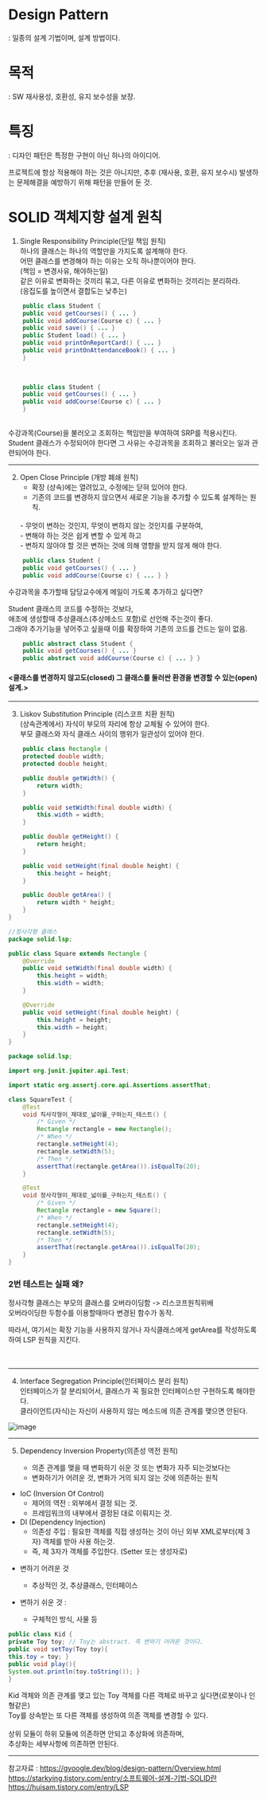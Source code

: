 # Design Pattern
  : 일종의 설계 기법이며, 설계 방법이다.
  
# 목적
  : SW 재사용성, 호환성, 유지 보수성을 보장.
  
# 특징
  : 디자인 패턴은 특정한 구현이 아닌 하나의 아이디어.
  
  프로젝트에 항상 적용해야 하는 것은 아니지만, 추후 (재사용, 호환, 유지 보수시) 발생하는 문제해결을 예방하기 위해 패턴을 만들어 둔 것.
  
# SOLID 객체지향 설계 원칙

1. Single Responsibility Principle(단일 책임 원칙) <br>
    하나의 클래스는 하나의 역할만을 가지도록 설계해야 한다.<br>
    어떤 클래스를 변경해야 하는 이유는 오직 하나뿐이어야 한다.<br>
    (책임 = 변경사유, 해야하는일)<br>
    같은 이유로 변화하는 것끼리 묶고, 다른 이유로 변화하는 것끼리는 분리하라.<br>
    (응집도를 높이면서 결합도는 낮추는)<br>
    
```Java
    public class Student { 
    public void getCourses() { ... } 
    public void addCourse(Course c) { ... } 
    public void save() { ... } 
    public Student load() { ... } 
    public void printOnReportCard() { ... } 
    public void printOnAttendanceBook() { ... }
    }
    
```
  
    
```Java
    
    public class Student { 
    public void getCourses() { ... } 
    public void addCourse(Course c) { ... }
    }
    
```
    
수강과목(Course)을 불러오고 조회하는 책임만을 부여하여 SRP를 적용시킨다.<br>
Student 클래스가 수정되어야 한다면 그 사유는 수강과목을 조회하고 불러오는 일과 관련되어야 한다.<br>
    
* * *
2. Open Close Principle (개방 폐쇄 원칙) <br>
    - 확장 (상속)에는 열려있고, 수정에는 닫혀 있어야 한다.<br>
    - 기존의 코드를 변경하지 않으면서 새로운 기능을 추가할 수 있도록 설계하는 원칙.<br>
    <br>
    - 무엇이 변하는 것인지, 무엇이 변하지 않는 것인지를 구분하여,<br>
    - 변해야 하는 것은 쉽게 변할 수 있게 하고<br>
    - 변하지 않아야 할 것은 변하는 것에 의해 영향을 받지 않게 해야 한다.<br>

```Java
    public class Student { 
    public void getCourses() { ... } 
    public void addCourse(Course c) { ... } }
```
    
수강과목을 추가할때 담당교수에게 메일이 가도록 추가하고 싶다면?
    
Student 클래스의 코드를 수정하는 것보다,<br>
애초에 생성할때 추상클래스(추상메소드 포함)로 선언해 주는것이 좋다.<br>
그래야 추가기능을 넣어주고 싶을때 이를 확장하여 기존의 코드를 건드는 일이 없음.<br>
    
```Java
    public abstract class Student { 
    public void getCourses() { ... } 
    public abstract void addCourse(Course c) { ... } }
```
    
#### <클래스를 변경하지 않고도(closed) 그 클래스를 둘러싼 환경을 변경할 수 있는(open) 설계.>

* * *
3. Liskov Substitution Principle (리스코프 치환 원칙) <br>
    (상속관계에서) 자식이 부모의 자리에 항상 교체될 수 있어야 한다.<br>
    부모 클래스와 자식 클래스 사이의 행위가 일관성이 있어야 한다.
    
```Java
    public class Rectangle {
    protected double width;
    protected double height;

    public double getWidth() {
        return width;
    }

    public void setWidth(final double width) {
        this.width = width;
    }

    public double getHeight() {
        return height;
    }

    public void setHeight(final double height) {
        this.height = height;
    }

    public double getArea() {
        return width * height;
    }
}
```

```Java
//정사각형 클래스
package solid.lsp;

public class Square extends Rectangle {
    @Override
    public void setWidth(final double width) {
        this.height = width;
        this.width = width;
    }

    @Override
    public void setHeight(final double height) {
        this.height = height;
        this.width = height;
    }
}
```

```Java
package solid.lsp;

import org.junit.jupiter.api.Test;

import static org.assertj.core.api.Assertions.assertThat;

class SquareTest {
    @Test
    void 직사각형이_제대로_넓이를_구하는지_테스트() {
        /* Given */
        Rectangle rectangle = new Rectangle();
        /* When */
        rectangle.setHeight(4);
        rectangle.setWidth(5);
        /* Then */
        assertThat(rectangle.getArea()).isEqualTo(20);
    }

    @Test
    void 정사각형이_제대로_넓이를_구하는지_테스트() {
        /* Given */
        Rectangle rectangle = new Square();
        /* When */
        rectangle.setHeight(4);
        rectangle.setWidth(5);
        /* Then */
        assertThat(rectangle.getArea()).isEqualTo(20);
    }
}
```

### 2번 테스트는 실패 왜?
정사각형 클래스는 부모의 클래스를 오버라이딩함 -> 리스코프원칙위배<br>
오버라이딩한 두함수를 이용할때마다 변경된 함수가 동작.<br>
    
따라서, 여기서는 확장 기능을 사용하지 않거나 자식클래스에게 getArea를 작성하도록 하여 LSP 원칙을 지킨다.<br>
<br>
<br>

* * *
4. Interface Segregation Principle(인터페이스 분리 원칙) <br>
    인터페이스가 잘 분리되어서, 클래스가 꼭 필요한 인터페이스만 구현하도록 해야한다.<br>
    클라이언트(자식)는 자신이 사용하지 않는 메소드에 의존 관계를 맺으면 안된다.
    
![image](https://user-images.githubusercontent.com/43160639/164980178-3197a217-0508-4811-98aa-ae73992d5ddc.png)


* * *

5. Dependency Inversion Property(의존성 역전 원칙) <br>
  
   - 의존 관계를 맺을 때 변화하기 쉬운 것 또는 변화가 자주 되는것보다는 <br>
   - 변화하기가 어려운 것, 변화가 거의 되지 않는 것에 의존하는 원칙
- IoC (Inversion Of Control)
  - 제어의 역전 : 외부에서 결정 되는 것.
  - 프레임워크의 내부에서 결정된 대로 이뤄지는 것.
- DI (Dependency Injection)
  - 의존성 주입 : 필요한 객체를 직접 생성하는 것이 아닌 외부 XML로부터(제 3자) 객체를 받아 사용 하는것.
  - 즉, 제 3자가 객체를 주입한다. (Setter 또는 생성자로)

* 변하기 어려운 것 
    + 추상적인 것, 추상클래스, 인터페이스
      
* 변하기 쉬운 것 :
    + 구체적인 방식, 사물 등
      
```Java
public class Kid { 
private Toy toy; // Toy는 abstract. 즉 변하기 어려운 것이다. 
public void setToy(Toy toy){ 
this.toy = toy; } 
public void play(){ 
System.out.println(toy.toString()); } 
}
```

 Kid 객체와 의존 관계를 맺고 있는 Toy 객체를 다른 객체로 바꾸고 싶다면(로봇이나 인형같은)<br>
 Toy를 상속받는 또 다른 객체를 생성하여 의존 객체를 변경할 수 있다.<br>
    <br>
 상위 모듈이 하위 모듈에 의존하면 안되고 추상화에 의존하며,<br>
 추상화는 세부사항에 의존하면 안된다.<br>
 
 * * *   
 참고자료 : https://gyoogle.dev/blog/design-pattern/Overview.html <br>
 https://starkying.tistory.com/entry/소프트웨어-설계-기법-SOLID란 <br>
 https://huisam.tistory.com/entry/LSP
    
